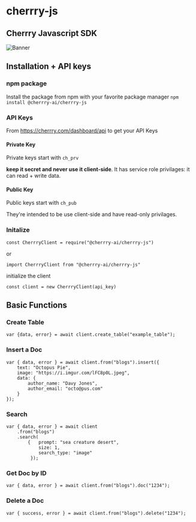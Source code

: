 # cherrry-js

## Cherrry Javascript SDK

![Banner](https://user-images.githubusercontent.com/42971022/202865221-5fc4b9d0-0ead-46ae-9a2c-27399dac6a4a.jpg)

## Installation + API keys

### npm package

Install the package from npm with your favorite package manager
`npm install @cherrry-ai/cherrry-js`

### API Keys

From https://cherrry.com/dashboard/api to get your API Keys

#### Private Key

Private keys start with `ch_prv`

**keep it secret and never use it client-side**. It has service role privilages: it can read + write data.

#### Public Key

Public keys start with `ch_pub`

They're intended to be use client-side and have read-only privilages.

### Initalize

```
const CherrryClient = require("@cherrry-ai/cherrry-js")
```

or

```
import CherrryClient from "@cherrry-ai/cherrry-js"
```

initialize the client

```
const client = new CherrryClient(api_key)
```

## Basic Functions

### Create Table

```
var {data, error} = await client.create_table("example_table");
```

### Insert a Doc

```
var { data, error } = await client.from("blogs").insert({
    text: "Octopus Pie",
    image: "https://i.imgur.com/lFC8p0L.jpeg",
    data: {
        author_name: "Davy Jones",
        author_email: "octo@pus.com"
    }
});
```

### Search

```
var { data, error } = await client
    .from("blogs")
    .search(
        {   prompt: "sea creature desert",
            size: 1,
            search_type: "image"
         });
```

### Get Doc by ID

```
var { data, error } = await client.from("blogs").doc("1234");
```

### Delete a Doc

```
var { success, error } = await client.from("blogs").delete("1234");
```
